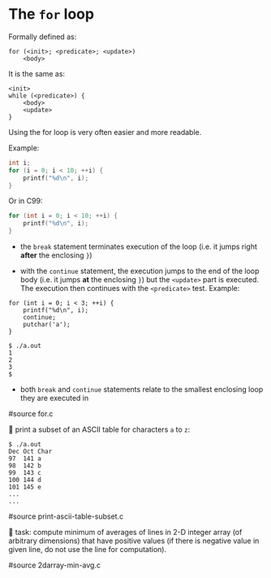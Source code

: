 # The `for` loop

Formally defined as:

```
for (<init>; <predicate>; <update>)
	<body>
```

It is the same as:

```
<init>
while (<predicate>) {
	<body>
	<update>
}
```

Using the for loop is very often easier and more readable.

Example:
```C
int i;
for (i = 0; i < 10; ++i) {
	printf("%d\n", i);
}
```

Or in C99:

```C
for (int i = 0; i < 10; ++i) {
	printf("%d\n", i);
}
```

- the `break` statement terminates execution of the loop (i.e. it jumps right
  **after** the enclosing `}`)

- with the `continue` statement, the execution jumps to the end of the loop body
  (i.e. it jumps **at** the enclosing `}`) but the `<update>` part is executed.
  The execution then continues with the `<predicate>` test.  Example:

```
for (int i = 0; i < 3; ++i) {
	printf("%d\n", i);
	continue;
	putchar('a');
}

$ ./a.out
1
2
3
$
```

- both `break` and `continue` statements relate to the smallest enclosing loop
  they are executed in

#source for.c

:wrench: print a subset of an ASCII table for characters `a` to `z`:

```
$ ./a.out
Dec	Oct	Char
97	141	a
98	142	b
99	143	c
100	144	d
101	145	e
...
...
```

#source print-ascii-table-subset.c

:wrench: task: compute minimum of averages of lines in 2-D integer array (of
arbitrary dimensions) that have positive values (if there is negative value in
given line, do not use the line for computation).

#source 2darray-min-avg.c
